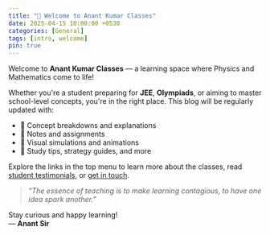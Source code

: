 ```yaml
---
title: "👋 Welcome to Anant Kumar Classes"
date: 2025-04-15 10:00:00 +0530
categories: [General]
tags: [intro, welcome]
pin: true
---
```


Welcome to **Anant Kumar Classes** — a learning space where Physics and Mathematics come to life!

Whether you're a student preparing for **JEE**, **Olympiads**, or aiming to master school-level concepts, you're in the right place. This blog will be regularly updated with:

- 🧠 Concept breakdowns and explanations
- 📝 Notes and assignments
- 🧪 Visual simulations and animations
- 🧭 Study tips, strategy guides, and more

Explore the links in the top menu to learn more about the classes, read [student testimonials](/testimonials/), or [get in touch](mailto:ak@anantkumar.online).

> *“The essence of teaching is to make learning contagious, to have one idea spark another.”*

Stay curious and happy learning!  
— **Anant Sir**


